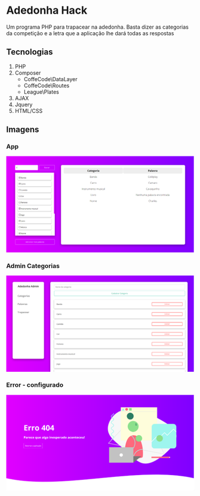 # Adedonha Hack
Um programa PHP para trapacear na adedonha. Basta dizer as categorias da competição e a letra que a aplicação lhe dará todas as respostas

## Tecnologias

1. PHP
2. Composer
    - CoffeCode\DataLayer
    - CoffeCode\Routes
    - League\Plates
3. AJAX
4. Jquery
5. HTML/CSS

## Imagens


### App

![aplicação](Images/app.png)

### Admin Categorias

![aplicação](Images/admincategories.png)

### Error - configurado

![error](Images/error.png)




